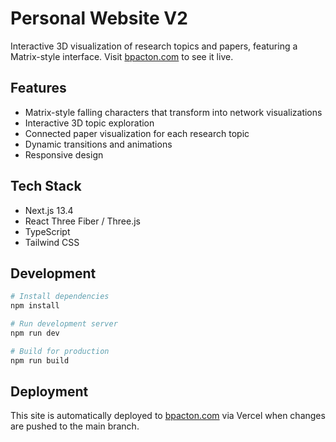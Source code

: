 # Personal Website V2

Interactive 3D visualization of research topics and papers, featuring a Matrix-style interface. Visit [bpacton.com](https://bpacton.com) to see it live.

## Features

- Matrix-style falling characters that transform into network visualizations
- Interactive 3D topic exploration
- Connected paper visualization for each research topic
- Dynamic transitions and animations
- Responsive design

## Tech Stack

- Next.js 13.4
- React Three Fiber / Three.js
- TypeScript
- Tailwind CSS

## Development

```bash
# Install dependencies
npm install

# Run development server
npm run dev

# Build for production
npm run build
```

## Deployment

This site is automatically deployed to [bpacton.com](https://bpacton.com) via Vercel when changes are pushed to the main branch.
